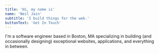 ```yaml
---
title: 'Hi, my name is'
name: 'Neil Jain'
subtitle: 'I build things for the web.'
buttonText: 'Get In Touch'
---
```


I'm a software engineer based in Boston, MA specializing in building (and occasionally designing) exceptional websites, applications, and everything in between.
